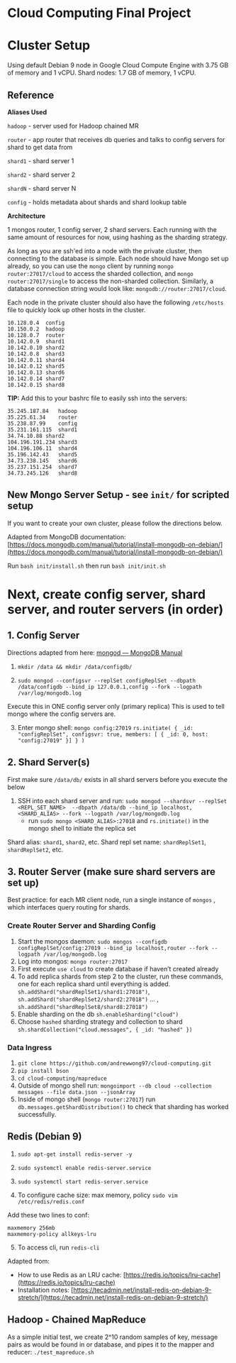 # Cloud Computing Final Project


# Cluster Setup

Using default Debian 9 node in Google Cloud Compute Engine with 3.75 GB of memory and 1 vCPU. Shard nodes: 1.7 GB of memory, 1 vCPU.

## Reference

**Aliases Used**

`hadoop` - server used for Hadoop chained MR

`router` - app router that receives db queries and talks to config servers for shard to get data from 

`shard1` - shard server 1

`shard2` - shard server 2

`shardN`  - shard server N

`config` - holds metadata about shards and shard lookup table


**Architecture**

1 mongos router, 1 config server, 2 shard servers. Each running with the same amount of resources for now, using hashing as the sharding strategy.

As long as you are ssh'ed into a node with the private cluster, then connecting to the database is simple. Each node should have Mongo set up already, so you can use the `mongo` client by running `mongo router:27017/cloud` to access the sharded collection, and `mongo router:27017/single` to access the non-sharded collection. Similarly, a database connection string would look like: `mongodb://router:27017/cloud`. 

Each node in the private cluster should also have the following `/etc/hosts` file to quickly look up other hosts in the cluster.
```
10.128.0.4	config
10.150.0.2	hadoop
10.128.0.7	router
10.142.0.9	shard1
10.142.0.10	shard2
10.142.0.8	shard3
10.142.0.11	shard4
10.142.0.12	shard5
10.142.0.13	shard6
10.142.0.14	shard7
10.142.0.15	shard8
```

**TIP:**
Add this to your bashrc file to easily ssh into the servers:
```
35.245.187.84	hadoop
35.225.61.34	router
35.238.87.99	config
35.231.161.115	shard1
34.74.10.88	shard2
104.196.191.234	shard3
104.196.106.11	shard4
35.196.142.43	shard5
34.73.238.145	shard6
35.237.151.254	shard7
34.73.245.126	shard8
```

## New Mongo Server Setup - see `init/` for scripted setup
If you want to create your own cluster, please follow the directions below. 

Adapted from MongoDB documentation: [https://docs.mongodb.com/manual/tutorial/install-mongodb-on-debian/](https://docs.mongodb.com/manual/tutorial/install-mongodb-on-debian/) 

Run `bash init/install.sh` then run `bash init/init.sh`

# Next, create config server, shard server, and router servers (in order)

## 1. Config Server

Directions adapted from here: [mongod — MongoDB Manual](https://docs.mongodb.com/manual/reference/program/mongod/#sharded-cluster-options)

1. `mkdir /data && mkdir /data/configdb/`

2. `sudo mongod --configsvr --replSet configReplSet --dbpath /data/configdb --bind_ip 127.0.0.1,config --fork --logpath /var/log/mongodb.log`

Execute this in ONE config server only (primary replica) This is used to tell mongo where the config servers are.


3. Enter mongo shell: `mongo config:27019`
`rs.initiate( { _id: "configReplSet", configsvr: true, members: [ { _id: 0, host: "config:27019" }] } )`

## 2. Shard Server(s)

First make sure `/data/db/` exists in all shard servers before you execute the below
1. SSH into each shard server and run: `sudo mongod --shardsvr --replSet <REPL_SET_NAME>  --dbpath /data/db --bind_ip localhost,<SHARD_ALIAS> --fork --logpath /var/log/mongodb.log`
	- run  `sudo mongo <SHARD_ALIAS>:27018` and `rs.initiate()` in the mongo shell to initiate the replica set

Shard alias: `shard1`, `shard2`, etc.
Shard repl set name: `shardReplSet1`,  `shardReplSet2`, etc.


## 3. Router Server (make sure shard servers are set up)
Best practice: for each MR client node, run a single instance of `mongos` , which interfaces query routing for shards.

### Create Router Server and Sharding Config

1. Start the mongos daemon: `sudo mongos --configdb configReplSet/config:27019 --bind_ip localhost,router --fork --logpath /var/log/mongodb.log`
2. Log into mongos: `mongo router:27017`
3. First execute `use cloud` to create database if haven’t created already
4. To add replica shards from step 2 to the cluster, run these commands, one for each replica shard until everything is added.  `sh.addShard("shardReplSet1/shard1:27018")`, `sh.addShard("shardReplSet2/shard2:27018")` ... , `sh.addShard("shardReplSet8/shard8:27018")`
5. Enable sharding on the db `sh.enableSharding("cloud")`
6. Choose `hashed` sharding strategy and collection to shard `sh.shardCollection("cloud.messages", { _id: "hashed" })`

### Data Ingress
1. `git clone https://github.com/andrewwong97/cloud-computing.git`
2. `pip install bson`
3. `cd cloud-computing/mapreduce`
4. Outside of mongo shell run: `mongoimport --db cloud --collection messages --file data.json --jsonArray`
5. Inside of mongo shell (`mongo router:27017`) run `db.messages.getShardDistribution()` to check that sharding has worked successfully.


## Redis (Debian 9)

1. `sudo apt-get install redis-server -y`
2. `sudo systemctl enable redis-server.service`
3. `sudo systemctl start redis-server.service`

4. To configure cache size: max memory, policy
`sudo vim /etc/redis/redis.conf`

Add these two lines to conf:
```
maxmemory 256mb
maxmemory-policy allkeys-lru
```

5. To access cli, run `redis-cli`

Adapted from: 
- How to use Redis as an LRU cache:   [https://redis.io/topics/lru-cache](https://redis.io/topics/lru-cache) 
- Installation notes:   [https://tecadmin.net/install-redis-on-debian-9-stretch/](https://tecadmin.net/install-redis-on-debian-9-stretch/) 

## Hadoop - Chained MapReduce
As a simple initial test, we create 2^10 random samples of key, message pairs as would be found in or database, and pipes it to the mapper and reducer: `./test_mapreduce.sh`
